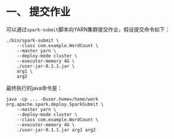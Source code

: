# 一、 提交作业

可以通过`spark-submit`脚本向YARN集群提交作业，假设提交命令如下：

```shell
./bin/spark-submit \
    --class com.example.WordCount \
    --master yarn \
    --deploy-mode cluster \
    --executor-memory 4G \
    ./user-jar-0.1.1.jar \
    arg1 \
    arg2
```

最终执行的java命令是：

```shell
java -cp ... -Duser.home=/home/work  org.apache.spark.deploy.SparkSubmit \
	--master yarn \
	--deploy-mode cluster \
	--class com.example.WordCount \
	--executor-memory 4G \
	./user-jar-0.1.1.jar arg1 arg2
```

